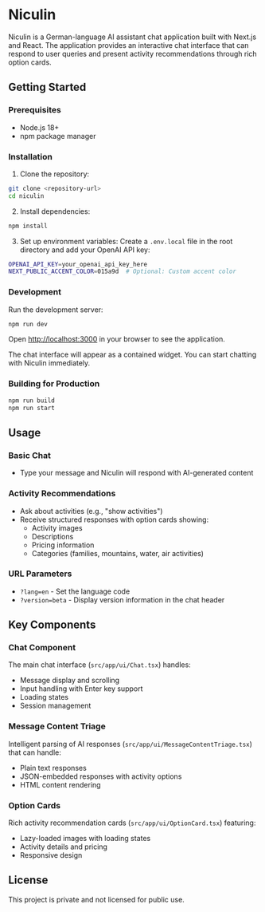 # Niculin

Niculin is a German-language AI assistant chat application built with Next.js and React. The application provides an interactive chat interface that can respond to user queries and present activity recommendations through rich option cards.

## Getting Started

### Prerequisites

- Node.js 18+
- npm package manager

### Installation

1. Clone the repository:
```bash
git clone <repository-url>
cd niculin
```

2. Install dependencies:
```bash
npm install
```

3. Set up environment variables:
Create a `.env.local` file in the root directory and add your OpenAI API key:
```bash
OPENAI_API_KEY=your_openai_api_key_here
NEXT_PUBLIC_ACCENT_COLOR=015a9d  # Optional: Custom accent color
```

### Development

Run the development server:

```bash
npm run dev
```

Open [http://localhost:3000](http://localhost:3000) in your browser to see the application.

The chat interface will appear as a contained widget. You can start chatting with Niculin immediately.

### Building for Production

```bash
npm run build
npm run start
```

## Usage

### Basic Chat
- Type your message and Niculin will respond with AI-generated content

### Activity Recommendations
- Ask about activities (e.g., "show activities")
- Receive structured responses with option cards showing:
  - Activity images
  - Descriptions
  - Pricing information
  - Categories (families, mountains, water, air activities)

### URL Parameters
- `?lang=en` - Set the language code
- `?version=beta` - Display version information in the chat header

## Key Components

### Chat Component
The main chat interface (`src/app/ui/Chat.tsx`) handles:
- Message display and scrolling
- Input handling with Enter key support
- Loading states
- Session management

### Message Content Triage
Intelligent parsing of AI responses (`src/app/ui/MessageContentTriage.tsx`) that can handle:
- Plain text responses
- JSON-embedded responses with activity options
- HTML content rendering

### Option Cards
Rich activity recommendation cards (`src/app/ui/OptionCard.tsx`) featuring:
- Lazy-loaded images with loading states
- Activity details and pricing
- Responsive design

## License

This project is private and not licensed for public use.
